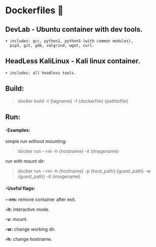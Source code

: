 # Dockerfiles :whale:

## DevLab - Ubuntu container with dev tools.
	+ includes: gcc, python2, python3 (with common modules),
	  pip3, git, gdb, valgrind, wget, curl.
## HeadLess KaliLinux - Kali linux container.
	+ includes: all headless tools.


## Build:
> docker build -t {tagname} -f {dockerfile} {pathtofile}

## Run:

#### -Examples:

simple run without mounting:
> docker run --rm -h {hostname} -it {imagename}

run with mount dir:
> docker run --rm -h {hostname} -p {host_path}:{guest_path} -w {guest_path} -it {imagename}

#### -Useful flags:
**--rm:** remove container after exit.

**-it:** interactive mode.

**-v:** mount.

**-w:** change working dir.

**-h:** change hostname.

